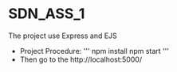 # SDN_ASS_1
The project use Express and EJS

- Project Procedure:
'''
  npm install
  npm start
'''
- Then go to the http://localhost:5000/
